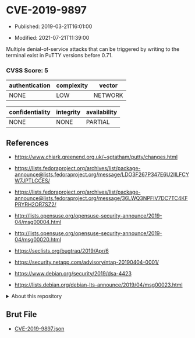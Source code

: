 # CVE-2019-9897

- Published: 2019-03-21T16:01:00

- Modified: 2021-07-21T11:39:00

Multiple denial-of-service attacks that can be triggered by writing to the terminal exist in PuTTY versions before 0.71.

### CVSS Score: **5**

| authentication | complexity | vector |
| --- | --- | --- |
| NONE | LOW | NETWORK |

| confidentiality | integrity | availability |
| --- | --- | --- |
| NONE | NONE | PARTIAL |

## References

* https://www.chiark.greenend.org.uk/~sgtatham/putty/changes.html

* https://lists.fedoraproject.org/archives/list/package-announce@lists.fedoraproject.org/message/LDO3F267P347E6U2IILFCYW7JPTLCCES/

* https://lists.fedoraproject.org/archives/list/package-announce@lists.fedoraproject.org/message/36LWQ3NPFIV7DC7TC4KFPRYRH2OR7SZ2/

* http://lists.opensuse.org/opensuse-security-announce/2019-04/msg00004.html

* http://lists.opensuse.org/opensuse-security-announce/2019-04/msg00020.html

* https://seclists.org/bugtraq/2019/Apr/6

* https://security.netapp.com/advisory/ntap-20190404-0001/

* https://www.debian.org/security/2019/dsa-4423

* https://lists.debian.org/debian-lts-announce/2019/04/msg00023.html

<details>
<summary>About this repository</summary> 

  This repository is part of the project [Live Hack CVE](https://github.com/Live-Hack-CVE). Main website can be found [www.live-hack.org](https://www.live-hack.org) 
  
  Made by [Sn0wAlice](https://github.com/Sn0wAlice) for the people that care about security and need to have a feed of the latest CVEs. Hope you enjoy it, don't forget to star the repo and follow me on [Twitter](https://twitter.com/Sn0wAlice) and [Github](https://github.com/Sn0wAlice). And that is my [personnal website](https://www.alice-snow.me/)

  - [Home Page](https://github.com/Live-Hack-CVE)
  - [Framework](https://github.com/Live-Hack-CVE/cve-framework)
  - [CVE database](https://github.com/Live-Hack-CVE/full_database)
  - [Changelog](https://github.com/Live-Hack-CVE/Changelog)
</details>

## Brut File

* [CVE-2019-9897.json](https://raw.githubusercontent.com/Live-Hack-CVE/full_database/main/cves/2019/CVE-2019-9897.json)

